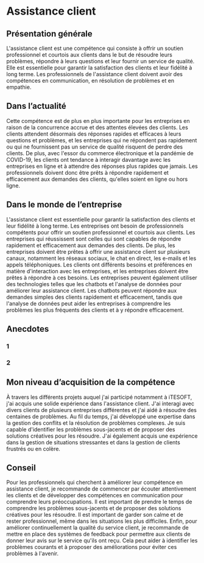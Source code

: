 # Assistance client

## Présentation générale
L'assistance client est une compétence qui consiste à offrir un soutien professionnel et courtois aux clients dans le but de résoudre leurs problèmes, répondre à leurs questions et leur fournir un service de qualité. Elle est essentielle pour garantir la satisfaction des clients et leur fidélité à long terme. Les professionnels de l'assistance client doivent avoir des compétences en communication, en résolution de problèmes et en empathie.

## Dans l’actualité
Cette compétence est de plus en plus importante pour les entreprises en raison de la concurrence accrue et des attentes élevées des clients. Les clients attendent désormais des réponses rapides et efficaces à leurs questions et problèmes, et les entreprises qui ne répondent pas rapidement ou qui ne fournissent pas un service de qualité risquent de perdre des clients.
De plus, avec l'essor du commerce électronique et la pandémie de COVID-19, les clients ont tendance à interagir davantage avec les entreprises en ligne et à attendre des réponses plus rapides que jamais. Les professionnels doivent donc être prêts à répondre rapidement et efficacement aux demandes des clients, qu'elles soient en ligne ou hors ligne.

## Dans le monde de l’entreprise
L'assistance client est essentielle pour garantir la satisfaction des clients et leur fidélité à long terme. Les entreprises ont besoin de professionnels compétents pour offrir un soutien professionnel et courtois aux clients. Les entreprises qui réussissent sont celles qui sont capables de répondre rapidement et efficacement aux demandes des clients.
De plus, les entreprises doivent être prêtes à offrir une assistance client sur plusieurs canaux, notamment les réseaux sociaux, le chat en direct, les e-mails et les appels téléphoniques. Les clients ont différents besoins et préférences en matière d'interaction avec les entreprises, et les entreprises doivent être prêtes à répondre à ces besoins.
Les entreprises peuvent également utiliser des technologies telles que les chatbots et l'analyse de données pour améliorer leur assistance client. Les chatbots peuvent répondre aux demandes simples des clients rapidement et efficacement, tandis que l'analyse de données peut aider les entreprises à comprendre les problèmes les plus fréquents des clients et à y répondre efficacement.

## Anecdotes
### 1
### 2

## Mon niveau d’acquisition de la compétence
À travers les différents projets auquel j'ai participé notamment à iTESOFT, j'ai acquis une solide expérience dans l'assistance client. J'ai interagi avec divers clients de plusieurs entreprises différentes et j'ai aidé à résoudre des centaines de problèmes.
Au fil du temps, j'ai développé une expertise dans la gestion des conflits et la résolution de problèmes complexes. Je suis capable d'identifier les problèmes sous-jacents et de proposer des solutions créatives pour les résoudre. J'ai également acquis une expérience dans la gestion de situations stressantes et dans la gestion de clients frustrés ou en colère.

## Conseil
Pour les professionnels qui cherchent à améliorer leur compétence en assistance client, je recommande de commencer par écouter attentivement les clients et de développer des compétences en communication pour comprendre leurs préoccupations. Il est important de prendre le temps de comprendre les problèmes sous-jacents et de proposer des solutions créatives pour les résoudre.
Il est important de garder son calme et de rester professionnel, même dans les situations les plus difficiles.
Enfin, pour améliorer continuellement la qualité du service client, je recommande de mettre en place des systèmes de feedback pour permettre aux clients de donner leur avis sur le service qu'ils ont reçu. Cela peut aider à identifier les problèmes courants et à proposer des améliorations pour éviter ces problèmes à l'avenir.
